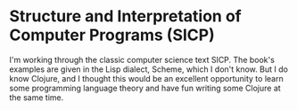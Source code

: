 # Structure and Interpretation of Computer Programs (SICP)

I'm working through the classic computer science text SICP. The book's examples are given in the Lisp dialect, Scheme, which I don't know. But I do know Clojure, and I thought this would be an excellent opportunity to learn some programming language theory and have fun writing some Clojure at the same time.
